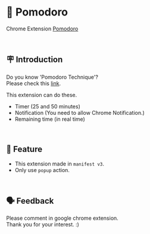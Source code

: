 # 🍅 Pomodoro
Chrome Extension [Pomodoro](https://chrome.google.com/webstore/detail/pomodoro/gilefcgjiehejipngaljmmncadgbmfec)

<br />

## 🪧 Introduction
Do you know 'Pomodoro Technique'?   
Please check this [link](https://en.wikipedia.org/wiki/Pomodoro_Technique).   

This extension can do these.
- Timer (25 and 50 minutes)
- Notification (You need to allow Chrome Notification.)
- Remaining time (in real time)

<br />

## 📌 Feature
- This extension made in `manifest v3`.
- Only use `popup` action.

<br />

## 🗣 Feedback
Please comment in google chrome extension.   
Thank you for your interest. :)
